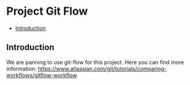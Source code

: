 # Project Git Flow

- [Introduction](#introduction)

<a name="introduction"></a>
## Introduction
We are panning to use git-flow for this project. Here you can find more information: 
https://www.atlassian.com/git/tutorials/comparing-workflows/gitflow-workflow
